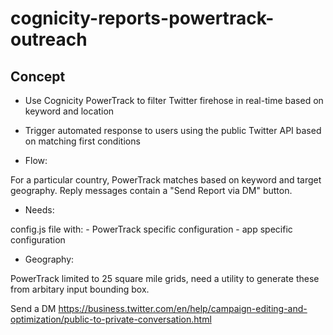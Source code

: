 cognicity-reports-powertrack-outreach
=====================================

Concept
-------

- Use Cognicity PowerTrack to filter Twitter firehose in real-time based on keyword and location
- Trigger automated response to users using the public Twitter API based on matching first conditions


- Flow:

For a particular country, PowerTrack matches based on keyword and target geography.
Reply messages contain a "Send Report via DM" button.

- Needs:

config.js file with:
    - PowerTrack specific configuration
    - app specific configuration

- Geography:

PowerTrack limited to 25 square mile grids, need a utility to generate these from arbitary input bounding box.

Send a DM
https://business.twitter.com/en/help/campaign-editing-and-optimization/public-to-private-conversation.html